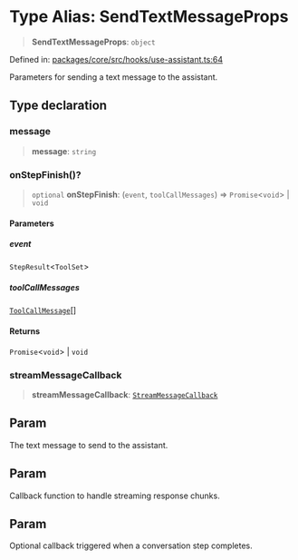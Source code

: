 # Type Alias: SendTextMessageProps

> **SendTextMessageProps**: `object`

Defined in: [packages/core/src/hooks/use-assistant.ts:64](https://github.com/GeoDaCenter/openassistant/blob/522ecb744b2b3ea1ecebec02c21c19736abe51ae/packages/core/src/hooks/use-assistant.ts#L64)

Parameters for sending a text message to the assistant.

## Type declaration

### message

> **message**: `string`

### onStepFinish()?

> `optional` **onStepFinish**: (`event`, `toolCallMessages`) => `Promise`\<`void`\> \| `void`

#### Parameters

##### event

`StepResult`\<`ToolSet`\>

##### toolCallMessages

[`ToolCallMessage`](ToolCallMessage.md)[]

#### Returns

`Promise`\<`void`\> \| `void`

### streamMessageCallback

> **streamMessageCallback**: [`StreamMessageCallback`](StreamMessageCallback.md)

## Param

The text message to send to the assistant.

## Param

Callback function to handle streaming response chunks.

## Param

Optional callback triggered when a conversation step completes.
